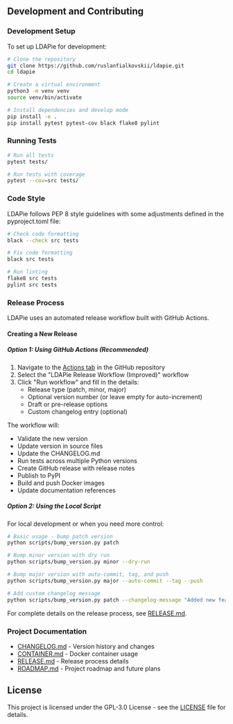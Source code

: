 ## Development and Contributing

### Development Setup

To set up LDAPie for development:

```bash
# Clone the repository
git clone https://github.com/ruslanfialkovskii/ldapie.git
cd ldapie

# Create a virtual environment
python3 -m venv venv
source venv/bin/activate

# Install dependencies and develop mode
pip install -e .
pip install pytest pytest-cov black flake8 pylint
```

### Running Tests

```bash
# Run all tests
pytest tests/

# Run tests with coverage
pytest --cov=src tests/
```

### Code Style

LDAPie follows PEP 8 style guidelines with some adjustments defined in the pyproject.toml file:

```bash
# Check code formatting
black --check src tests

# Fix code formatting
black src tests

# Run linting
flake8 src tests
pylint src tests
```

### Release Process

LDAPie uses an automated release workflow built with GitHub Actions.

#### Creating a New Release

##### Option 1: Using GitHub Actions (Recommended)

1. Navigate to the [Actions tab](https://github.com/ruslanfialkovskii/ldapie/actions) in the GitHub repository
2. Select the "LDAPie Release Workflow (Improved)" workflow
3. Click "Run workflow" and fill in the details:
   - Release type (patch, minor, major)
   - Optional version number (or leave empty for auto-increment)
   - Draft or pre-release options
   - Custom changelog entry (optional)

The workflow will:
- Validate the new version
- Update version in source files
- Update the CHANGELOG.md
- Run tests across multiple Python versions
- Create GitHub release with release notes
- Publish to PyPI
- Build and push Docker images
- Update documentation references

##### Option 2: Using the Local Script

For local development or when you need more control:

```bash
# Basic usage - bump patch version
python scripts/bump_version.py patch

# Bump minor version with dry run
python scripts/bump_version.py minor --dry-run

# Bump major version with auto-commit, tag, and push
python scripts/bump_version.py major --auto-commit --tag --push

# Add custom changelog message
python scripts/bump_version.py patch --changelog-message "Added new feature X and fixed bug Y" --tag
```

For complete details on the release process, see [RELEASE.md](RELEASE.md).

### Project Documentation

- [CHANGELOG.md](CHANGELOG.md) - Version history and changes
- [CONTAINER.md](CONTAINER.md) - Docker container usage
- [RELEASE.md](RELEASE.md) - Release process details
- [ROADMAP.md](ROADMAP.md) - Project roadmap and future plans

## License

This project is licensed under the GPL-3.0 License - see the [LICENSE](LICENSE) file for details.
